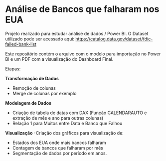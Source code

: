 # Análise de Bancos que falharam nos EUA

Projeto realizado para estudar análise de dados / Power BI.
O Dataset utilizado pode ser acessado aqui: https://catalog.data.gov/dataset/fdic-failed-bank-list

Este repositório contém o arquivo com o modelo para importação no Power BI e um PDF com a visualização do Dashboard Final.

Etapas:

**Transformação de Dados**
  - Remoção de colunas
  - Merge de colunas por exemplo
    
**Modelagem de Dados**
  - Criação de tabela de datas com DAX (Função CALENDARAUTO e extração de mês e ano para outras colunas)
  - Relação 1 para Muitos entre Data e Banco que Falhou

**Visualização**
-Criação dos gráficos para visualização de:
  - Estados dos EUA onde mais bancos falharam
  - Contagem de bancos que falharam por mês
  - Segmentação de dados por período em anos.
